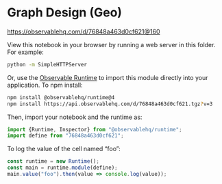 # Graph Design (Geo)

https://observablehq.com/d/76848a463d0cf621@160

View this notebook in your browser by running a web server in this folder. For
example:

~~~sh
python -m SimpleHTTPServer
~~~

Or, use the [Observable Runtime](https://github.com/observablehq/runtime) to
import this module directly into your application. To npm install:

~~~sh
npm install @observablehq/runtime@4
npm install https://api.observablehq.com/d/76848a463d0cf621.tgz?v=3
~~~

Then, import your notebook and the runtime as:

~~~js
import {Runtime, Inspector} from "@observablehq/runtime";
import define from "76848a463d0cf621";
~~~

To log the value of the cell named “foo”:

~~~js
const runtime = new Runtime();
const main = runtime.module(define);
main.value("foo").then(value => console.log(value));
~~~
